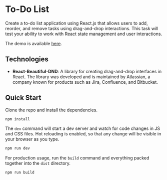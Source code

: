 # To-Do List

Create a to-do list application using React.js that allows users to add, reorder, and remove tasks using drag-and-drop
interactions. This task will test your ability to work with React state management and user interactions.

The demo is available [here](https://demo.berdychowski.com/todolist/).

## Technologies

-   **React-Beautiful-DND**: A library for creating drag-and-drop interfaces in React. The library was developed and is maintained by Atlassian, a company known for products such as Jira, Confluence, and Bitbucket.

## Quick Start

Clone the repo and install the dependencies.

```bash
npm install
```

The `dev` command will start a dev server and watch for code changes in JS and CSS files. Hot reloading is enabled, so that any change will be visible in your browser as you type.

```bash
npm run dev
```

For production usage, run the `build` command and everything packed together into the `dist` directory.

```bash
npm run build
```
